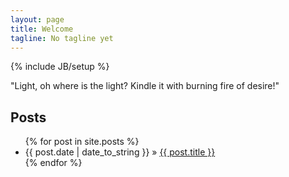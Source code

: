 ```yaml
---
layout: page
title: Welcome
tagline: No tagline yet
---
```

{% include JB/setup %}

"Light, oh where is the light? Kindle it with burning fire of desire!"
    
## Posts

<ul class="posts">
  {% for post in site.posts %}
    <li><span>{{ post.date | date_to_string }}</span> &raquo; <a href="{{ BASE_PATH }}{{ post.url }}">{{ post.title }}</a></li>
  {% endfor %}
</ul>

